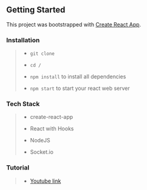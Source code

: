 ## Getting Started

This project was bootstrapped with [Create React App](https://github.com/facebook/create-react-app).

### Installation
> - `git clone `
>
> - `cd /`    
>
> - `npm install` to install all dependencies  
>
> - `npm start` to start your react web server   

### Tech Stack 
> - create-react-app
>
> - React with Hooks
>
> - NodeJS
>
> - Socket.io

### Tutorial
> - [Youtube link](https://www.youtube.com/watch?v=ZwFA3YMfkoc)

